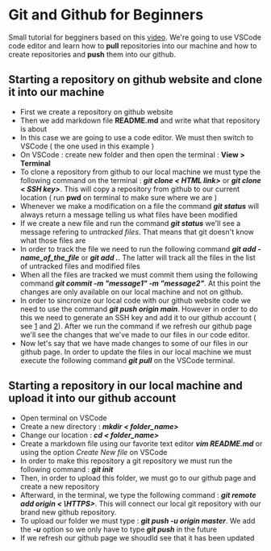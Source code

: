 # Git and Github for Beginners

Small tutorial for begginers based on this [video](https://www.youtube.com/watch?v=RGOj5yH7evk).
We're going to use VSCode code editor and learn how to **pull** repositories into our machine and how to create repositories and **push** them into our github.

## Starting a repository on github website and clone it into our machine

  - First we create a repository on github website
  - Then we add markdown file **README.md** and write what that repository is about
  - In this case we are going to use a code editor. We must then switch to VSCode ( the one used in this example )
  - On VSCode : create new folder and then open the terminal : **View > Terminal**
  - To clone a repository from github to our local machine we must type the following command on the terminal : ***git clone < HTML link>*** or ***git clone < SSH key>***. This will copy a repository from github to our current location ( run **pwd** on terminal to make sure where we are )
  - Whenever we make a modification on a file the command ***git status***  will always return a message telling us what files have been modified
  - If we create a new file and run the command ***git status*** we'll see a message refering to *untracked files*. That means that git doesn't know what those files are
  - In order to track the file we need to run the following command ***git add -name_of_the_file*** or ***git add .***. The latter will track all the files in the list of untracked files and modified files
  - When all the files are tracked we must commit them using the following command ***git commit -m "message1" -m "message2"***. At this point the changes are only available on our local machine and not on github. 
  - In order to sincronize our local code with our github website code we need to use the command ***git push origin main***. However in order to do this we need to generate an SSH key and add it to our github account ( see  [1](https://docs.github.com/en/authentication/connecting-to-github-with-ssh/generating-a-new-ssh-key-and-adding-it-to-the-ssh-agent) and [2](https://docs.github.com/en/authentication/connecting-to-github-with-ssh/adding-a-new-ssh-key-to-your-github-account)). After we run the command if we refresh our github page we'll see the changes that we've made to our files in our code editor. 
  - Now let's say that we have made changes to some of our files in our github page. In order to update the files in our local machine we must execute the following command ***git pull*** on the VSCode terminal.


## Starting a repository in our local machine and upload it into our github account

  - Open terminal on VSCode
  - Create a new directory : ***mkdir < folder_name>***
  - Change our location : ***cd < folder_name>***
  - Create a markdown file using our favorite text editor ***vim README.md*** or using the option *Create New file* on VSCode
  - In order to make this repository a git repository we must run the following command : ***git init***
  - Then, in order to upload this folder, we must go to our github page and create a new repository
  - Afterward, in the terminal, we type the following command : ***git remote add origin < \HTTPS>***. This will connect our local git repository with our brand new github repository. 
  - To upload our folder we must type : ***git push -u origin master***. We add the ***-u*** option so we only have to type ***git push*** in the future
  - If we refresh our github page we shoudld see that it has been updated


